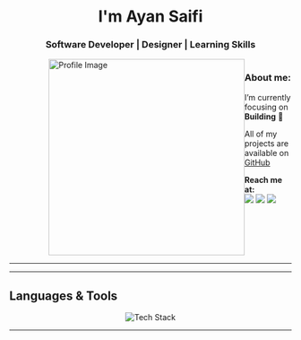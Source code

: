 <h1 align="center">I'm Ayan Saifi</h1>
<h3 align="center">Software Developer | Designer | Learning Skills  </h3>
 

<div style="display: flex; align-items: flex-start; justify-content: end;">
  <img align="right" src="https://user-images.githubusercontent.com/74038190/225813708-98b745f2-7d22-48cf-9150-083f1b00d6c9.gif" alt="Profile Image" width="350" />
  <div style="max-width: calc(100% - 420px);">
    <h3>About me:</h3>
    <p>I’m currently focusing on  <b>Building</b> 🎸</p>
    <p>All of my projects are available on <a href="https://github.com/ayan-011">GitHub</a></p>
    
   </p>
    <b>  Reach me at: </b>
    <br > 
      <a href="https://www.linkedin.com/in/ayan-saifi-782505319/"><img src="https://skillicons.dev/icons?i=linkedin" /></a>
      <!-- <a href="https://discordapp.com/users/1087260423151157329" target="_blank"><img src="https://skillicons.dev/icons?i=x.com" />  </a> -->
      <a href="https://www.instagram.com/ayaan_saifi__1/"> <img src="https://skillicons.dev/icons?i=instagram" /></a>
      <a href="https://mail.google.com/mail/u/0/#inbox?compose=CllgCJZfSkjDwHGWVNhrcPZtGgcWRmJZscZtvhFBqwDNjJrrgKKWdPxvvvMhSvSZnrkTTbhcTdB"> <img src="https://skillicons.dev/icons?i=gmail&theme=light" /></a>
  </div>
</div>


---



---

##  Languages & Tools

<p align="center">
  <img src="https://skillicons.dev/icons?i=js,ts,nodejs,mongodb,express,react,postman,nextjs,tailwind,html,css," alt="Tech Stack" />
</p>

 

---
